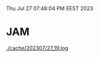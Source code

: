 Thu Jul 27 07:48:04 PM EEST 2023
# JAM
<a href='./cache/202307/27_19.log'>./cache/202307/27_19.log</a>
